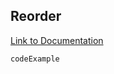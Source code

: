 ## Reorder

[Link to Documentation](https://www.framer.com/docs/reorder/ 'Documentation')

`codeExample`
